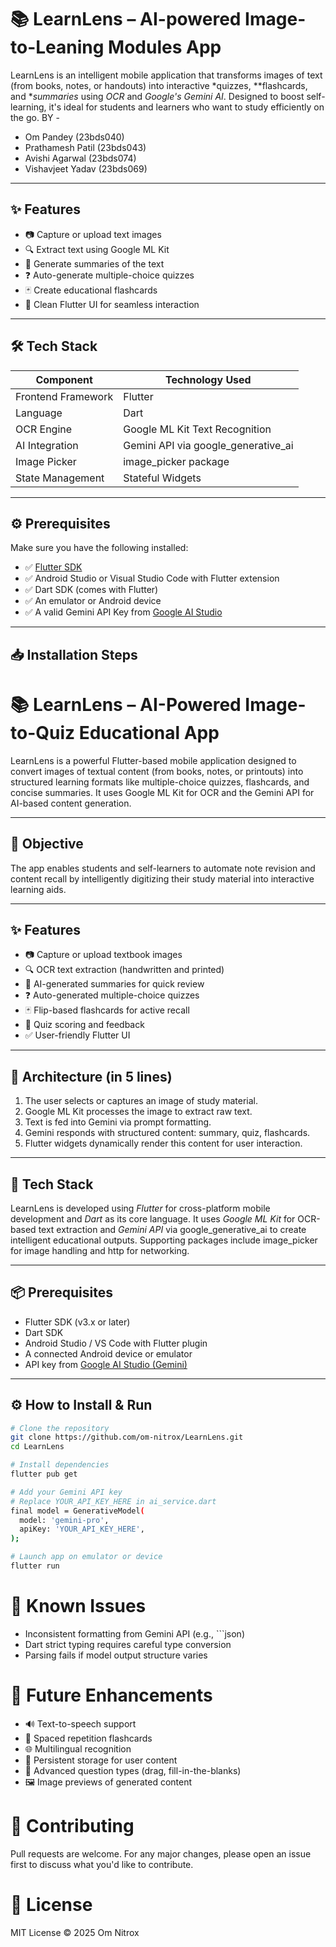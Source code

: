# 📚 LearnLens – AI-powered Image-to-Leaning Modules App

LearnLens is an intelligent mobile application that transforms images of text (from books, notes, or handouts) into interactive *quizzes, **flashcards, and **summaries* using *OCR* and *Google's Gemini AI*. Designed to boost self-learning, it's ideal for students and learners who want to study efficiently on the go.
BY - 
- Om Pandey (23bds040)
- Prathamesh Patil (23bds043)
- Avishi Agarwal (23bds074)
- Vishavjeet Yadav (23bds069)
---

## ✨ Features

- 📷 Capture or upload text images
- 🔍 Extract text using Google ML Kit
- 🧠 Generate summaries of the text
- ❓ Auto-generate multiple-choice quizzes
- 🃏 Create educational flashcards
- 📱 Clean Flutter UI for seamless interaction

---

## 🛠 Tech Stack

| Component              | Technology Used                          |
|------------------------|------------------------------------------|
| Frontend Framework     | Flutter                                  |
| Language               | Dart                                     |
| OCR Engine             | Google ML Kit Text Recognition           |
| AI Integration         | Gemini API via google_generative_ai   |
| Image Picker           | image_picker package                   |
| State Management       | Stateful Widgets                         |

---

## ⚙ Prerequisites

Make sure you have the following installed:

- ✅ [Flutter SDK](https://docs.flutter.dev/get-started/install)
- ✅ Android Studio or Visual Studio Code with Flutter extension
- ✅ Dart SDK (comes with Flutter)
- ✅ An emulator or Android device
- ✅ A valid Gemini API Key from [Google AI Studio](https://makersuite.google.com/)

---

## 📥 Installation Steps
# 📚 LearnLens – AI-Powered Image-to-Quiz Educational App

LearnLens is a powerful Flutter-based mobile application designed to convert images of textual content (from books, notes, or printouts) into structured learning formats like multiple-choice quizzes, flashcards, and concise summaries. It uses Google ML Kit for OCR and the Gemini API for AI-based content generation.

---

## 🎯 Objective

The app enables students and self-learners to automate note revision and content recall by intelligently digitizing their study material into interactive learning aids.

---

## ✨ Features

- 📷 Capture or upload textbook images
- 🔍 OCR text extraction (handwritten and printed)
- 🧠 AI-generated summaries for quick review
- ❓ Auto-generated multiple-choice quizzes
- 🃏 Flip-based flashcards for active recall
- 🧪 Quiz scoring and feedback
- ✅ User-friendly Flutter UI

---

## 🧱 Architecture (in 5 lines)

1. The user selects or captures an image of study material.
2. Google ML Kit processes the image to extract raw text.
3. Text is fed into Gemini via prompt formatting.
4. Gemini responds with structured content: summary, quiz, flashcards.
5. Flutter widgets dynamically render this content for user interaction.

---

## 🧰 Tech Stack

LearnLens is developed using *Flutter* for cross-platform mobile development and *Dart* as its core language. It uses *Google ML Kit* for OCR-based text extraction and *Gemini API* via google_generative_ai to create intelligent educational outputs. Supporting packages include image_picker for image handling and http for networking.

---

## 📦 Prerequisites

- Flutter SDK (v3.x or later)
- Dart SDK
- Android Studio / VS Code with Flutter plugin
- A connected Android device or emulator
- API key from [Google AI Studio (Gemini)](https://makersuite.google.com/)

---

## ⚙ How to Install & Run

```bash
# Clone the repository
git clone https://github.com/om-nitrox/LearnLens.git
cd LearnLens

# Install dependencies
flutter pub get

# Add your Gemini API key
# Replace YOUR_API_KEY_HERE in ai_service.dart
final model = GenerativeModel(
  model: 'gemini-pro',
  apiKey: 'YOUR_API_KEY_HERE',
);

# Launch app on emulator or device
flutter run
```

# 🐞 Known Issues
- Inconsistent formatting from Gemini API (e.g., ```json)
- Dart strict typing requires careful type conversion
- Parsing fails if model output structure varies

# 🚀 Future Enhancements
- 🔊 Text-to-speech support
- 🧠 Spaced repetition flashcards
- 🌐 Multilingual recognition
- 💾 Persistent storage for user content
- 🧩 Advanced question types (drag, fill-in-the-blanks)
- 🖼 Image previews of generated content

# 🤝 Contributing
Pull requests are welcome. For any major changes, please open an issue first to discuss what you'd like to contribute.

# 📜 License
MIT License © 2025 Om Nitrox
